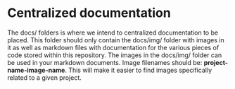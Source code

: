 # Centralized documentation

The docs/ folders is where we intend to centralized documentation to be placed. This folder should only contain the docs/img/ folder with images in it as well as markdown files with documentation for the various pieces of code stored within this repository. The images in the docs/img/ folder can be used in your markdown documents. Image filenames should be: **project-name-image-name**. This will make it easier to find images specifically related to a given project.

<!--- If there is a longer process involved in getting our documentation uploaded, this is the place where we should describe it--->